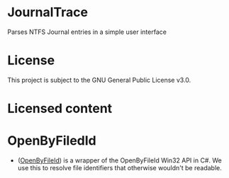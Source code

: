 # JournalTrace

Parses NTFS Journal entries in a simple user interface

# License

This project is subject to the GNU General Public License v3.0.

# Licensed content

# OpenByFiledId

- ([OpenByFileId](https://github.com/nolanblew/openbyfileid)) is a wrapper of the OpenByFileId Win32 API in C#. We use this to resolve file identifiers that otherwise wouldn't be readable.
